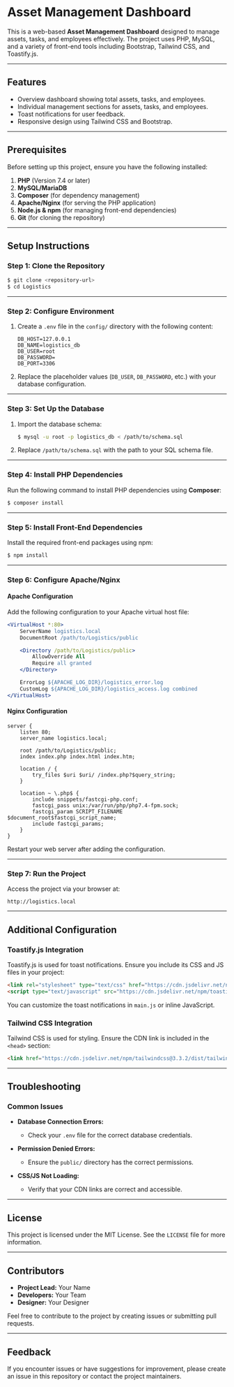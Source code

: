 # Asset Management Dashboard

This is a web-based **Asset Management Dashboard** designed to manage assets, tasks, and employees effectively. The project uses PHP, MySQL, and a variety of front-end tools including Bootstrap, Tailwind CSS, and Toastify.js.

---

## Features

* Overview dashboard showing total assets, tasks, and employees.
* Individual management sections for assets, tasks, and employees.
* Toast notifications for user feedback.
* Responsive design using Tailwind CSS and Bootstrap.

---

## Prerequisites

Before setting up this project, ensure you have the following installed:

1. **PHP** (Version 7.4 or later)
2. **MySQL/MariaDB**
3. **Composer** (for dependency management)
4. **Apache/Nginx** (for serving the PHP application)
5. **Node.js & npm** (for managing front-end dependencies)
6. **Git** (for cloning the repository)

---

## Setup Instructions

### Step 1: Clone the Repository

```bash
$ git clone <repository-url>
$ cd Logistics
```

---

### Step 2: Configure Environment

1. Create a `.env` file in the `config/` directory with the following content:

   ```env
   DB_HOST=127.0.0.1
   DB_NAME=logistics_db
   DB_USER=root
   DB_PASSWORD=
   DB_PORT=3306
   ```

2. Replace the placeholder values (`DB_USER`, `DB_PASSWORD`, etc.) with your database configuration.

---

### Step 3: Set Up the Database

1. Import the database schema:

   ```bash
   $ mysql -u root -p logistics_db < /path/to/schema.sql
   ```

2. Replace `/path/to/schema.sql` with the path to your SQL schema file.

---

### Step 4: Install PHP Dependencies

Run the following command to install PHP dependencies using **Composer**:

```bash
$ composer install
```

---

### Step 5: Install Front-End Dependencies

Install the required front-end packages using npm:

```bash
$ npm install
```

---

### Step 6: Configure Apache/Nginx

#### Apache Configuration

Add the following configuration to your Apache virtual host file:

```apache
<VirtualHost *:80>
    ServerName logistics.local
    DocumentRoot /path/to/Logistics/public

    <Directory /path/to/Logistics/public>
        AllowOverride All
        Require all granted
    </Directory>

    ErrorLog ${APACHE_LOG_DIR}/logistics_error.log
    CustomLog ${APACHE_LOG_DIR}/logistics_access.log combined
</VirtualHost>
```

#### Nginx Configuration

```nginx
server {
    listen 80;
    server_name logistics.local;

    root /path/to/Logistics/public;
    index index.php index.html index.htm;

    location / {
        try_files $uri $uri/ /index.php?$query_string;
    }

    location ~ \.php$ {
        include snippets/fastcgi-php.conf;
        fastcgi_pass unix:/var/run/php/php7.4-fpm.sock;
        fastcgi_param SCRIPT_FILENAME $document_root$fastcgi_script_name;
        include fastcgi_params;
    }
}
```

Restart your web server after adding the configuration.

---

### Step 7: Run the Project

Access the project via your browser at:

```
http://logistics.local
```

---

## Additional Configuration

### Toastify.js Integration

Toastify.js is used for toast notifications. Ensure you include its CSS and JS files in your project:

```html
<link rel="stylesheet" type="text/css" href="https://cdn.jsdelivr.net/npm/toastify-js/src/toastify.min.css">
<script type="text/javascript" src="https://cdn.jsdelivr.net/npm/toastify-js"></script>
```

You can customize the toast notifications in `main.js` or inline JavaScript.

### Tailwind CSS Integration

Tailwind CSS is used for styling. Ensure the CDN link is included in the `<head>` section:

```html
<link href="https://cdn.jsdelivr.net/npm/tailwindcss@3.3.2/dist/tailwind.min.css" rel="stylesheet">
```

---

## Troubleshooting

### Common Issues

* **Database Connection Errors:**

  * Check your `.env` file for the correct database credentials.

* **Permission Denied Errors:**

  * Ensure the `public/` directory has the correct permissions.

* **CSS/JS Not Loading:**

  * Verify that your CDN links are correct and accessible.

---

## License

This project is licensed under the MIT License. See the `LICENSE` file for more information.

---

## Contributors

* **Project Lead:** Your Name
* **Developers:** Your Team
* **Designer:** Your Designer

Feel free to contribute to the project by creating issues or submitting pull requests.

---

## Feedback

If you encounter issues or have suggestions for improvement, please create an issue in this repository or contact the project maintainers.
